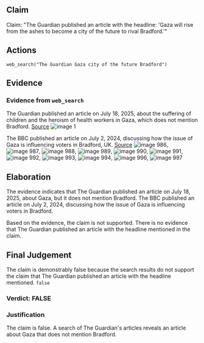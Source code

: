 ## Claim
Claim: "The Guardian published an article with the headline: 'Gaza will rise from the ashes to become a city of the future to rival Bradford.'"

## Actions
```
web_search("The Guardian Gaza city of the future Bradford")
```

## Evidence
### Evidence from `web_search`
The Guardian published an article on July 18, 2025, about the suffering of children and the heroism of health workers in Gaza, which does not mention Bradford. [Source](https://www.theguardian.com/commentisfree/2025/jul/18/gaza-medics-healthcare-workers-heroism) ![image 1](media/0.jpg)

The BBC published an article on July 2, 2024, discussing how the issue of Gaza is influencing voters in Bradford, UK. [Source](https://www.bbc.co.uk/news/articles/cgr57nzen1go) ![image 986](media/2025-07-20_10-07-1753006050-478182.jpg), ![image 987](media/2025-07-20_10-07-1753006050-951611.jpg), ![image 988](media/2025-07-20_10-07-1753006051-237186.jpg), ![image 989](media/2025-07-20_10-07-1753006051-505825.jpg), ![image 990](media/2025-07-20_10-07-1753006051-763872.jpg), ![image 991](media/2025-07-20_10-07-1753006052-029162.jpg), ![image 992](media/2025-07-20_10-07-1753006052-344378.jpg), ![image 993](media/2025-07-20_10-07-1753006052-645458.jpg), ![image 994](media/2025-07-20_10-07-1753006052-994197.jpg), ![image 996](media/2025-07-20_10-07-1753006053-585650.jpg), ![image 997](media/2025-07-20_10-07-1753006053-915717.jpg)


## Elaboration
The evidence indicates that The Guardian published an article on July 18, 2025, about Gaza, but it does not mention Bradford. The BBC published an article on July 2, 2024, discussing how the issue of Gaza is influencing voters in Bradford.

Based on the evidence, the claim is not supported. There is no evidence that The Guardian published an article with the headline mentioned in the claim.


## Final Judgement
The claim is demonstrably false because the search results do not support the claim that The Guardian published an article with the headline mentioned. `false`

### Verdict: FALSE

### Justification
The claim is false. A search of The Guardian's articles reveals an article about Gaza that does not mention Bradford.
